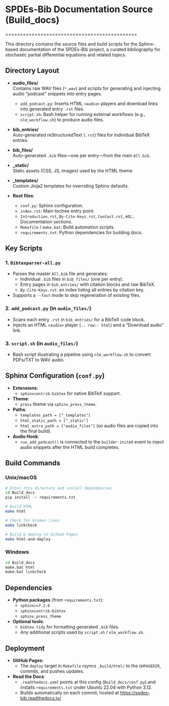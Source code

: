 # SPDEs-Bib Documentation Source (Build_docs)
=============================================

This directory contains the source files and build scripts for the Sphinx-based
documentation of the SPDEs-Bib project, a curated bibliography for stochastic
partial differential equations and related topics.

## Directory Layout

- **audio_files/**  
  Contains raw WAV files (`*.wav`) and scripts for generating and injecting
  audio “podcast” snippets into entry pages.  

  - `add_podcast.py`: Inserts HTML `<audio>` players and download links into generated
    entry `.rst` files.  
  - `script.sh`: Bash helper for running external workflows (e.g., `nlm_workflow.sh`)
    to produce audio files.  
- **bib_entries/**  
  Auto-generated reStructuredText (`.rst`) files for individual BibTeX entries.  
- **bib_files/**  
  Auto-generated `.bib` files—one per entry—from the main `All.bib`.  
- **_static/**  
  Static assets (CSS, JS, images) used by the HTML theme.  
- **_templates/**  
  Custom Jinja2 templates for overriding Sphinx defaults.  
- **Root files**:
  - `conf.py`: Sphinx configuration.
  - `index.rst`: Main toctree entry point.
  - `Introduction.rst`, `By-Cite-Keys.rst`, `Contact.rst`, etc.: Documentation sections.
  - `Makefile` / `make.bat`: Build automation scripts.
  - `requirements.txt`: Python dependencies for building docs.

## Key Scripts

### 1. `Bibtexparser-all.py`
- Parses the master `All.bib` file and generates:
  - Individual `.bib` files in `bib_files/` (one per entry).
  - Entry pages in `bib_entries/` with citation blocks and raw BibTeX.
  - `By-Cite-Keys.rst`: an index listing all entries by citation key.
- Supports a `--fast` mode to skip regeneration of existing files.

### 2. `add_podcast.py` (in `audio_files/`)
- Scans each entry `.rst` in `bib_entries/` for a BibTeX code block.
- Injects an HTML `<audio>` player (`.. raw:: html`) and a “Download audio” link.

### 3. `script.sh` (in `audio_files/`)
- Bash script illustrating a pipeline using `nlm_workflow.sh` to convert PDFs/TXT to WAV audio.

## Sphinx Configuration (`conf.py`)

- **Extensions**:
  - `sphinxcontrib.bibtex` for native BibTeX support.
- **Theme**:
  - `press` theme via `sphinx_press_theme`.
- **Paths**:
  - `templates_path = ["_templates"]`
  - `html_static_path = ["_static"]`
  - `html_extra_path = ["audio_files"]` (so audio files are copied into the final build).
- **Audio Hook**:
  - `run_add_podcast()` is connected to the `builder-inited` event to inject audio snippets
    after the HTML build completes.

## Build Commands

### Unix/macOS
```bash
# Enter this directory and install dependencies
cd Build_docs
pip install -r requirements.txt

# Build HTML
make html

# Check for broken links
make linkcheck

# Build & deploy to GitHub Pages
make html-and-deploy
```

### Windows
```bat
cd Build_docs
make.bat html
make.bat linkcheck
```

## Dependencies

- **Python packages** (from `requirements.txt`):
  - `sphinx>=7.2.6`
  - `sphinxcontrib-bibtex`
  - `sphinx_press_theme`
- **Optional tools**:
  - `bibtex-tidy` for formatting generated `.bib` files.
  - Any additional scripts used by `script.sh` / `nlm_workflow.sh`.

## Deployment

- **GitHub Pages**:
  - The `deploy` target in `Makefile` rsyncs `_build/html/` to the `GHPAGEDIR`,
    commits, and pushes updates.
- **Read the Docs**:
  - `.readthedocs.yaml` points at this config (`Build_docs/conf.py`) and installs
    `requirements.txt` under Ubuntu 22.04 with Python 3.12.
  - Builds automatically on each commit; hosted at https://spdes-bib.readthedocs.io/
